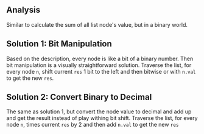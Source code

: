 ## Analysis
Similar to calculate the sum of all list node's value, but in a binary world.

## Solution 1: Bit Manipulation
Based on the description, every node is like a bit of a binary number. Then bit manipulation is a visually straightforward solution. 
Traverse the list, for every node `n`, shift current `res` 1 bit to the left and then bitwise or with `n.val` to get the new `res`.

## Solution 2: Convert Binary to Decimal
The same as solution 1, but convert the node value to decimal and add up and get the result instead of play withing bit shift. 
Traverse the list, for every node `n`, times current `res` by 2 and then add `n.val` to get the new `res`
